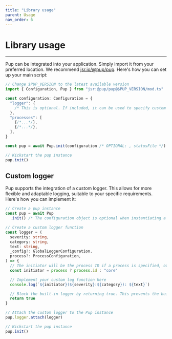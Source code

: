 ```yaml
---
title: "Library usage"
parent: Usage
nav_order: 6
---
```


# Library usage

---

Pup can be integrated into your application. Simply import it from your preferred location. We recommend [jsr.io/@pup/pup](https://jsr.io/@pup/pup). Here's how you can set up your main script:

```ts
// Change $PUP_VERSION to the latest available version
import { Configuration, Pup } from "jsr:@pup/pup@$PUP_VERSION/mod.ts"

const configuration: Configuration = {
  "logger": {
    /* This is optional. If included, it can be used to specify custom logger settings */
  },
  "processes": [
    {/*...*/},
    {/*...*/},
  ],
}

const pup = await Pup.init(configuration /* OPTIONAL: , statusFile */)

// Kickstart the pup instance
pup.init()
```

## Custom logger

Pup supports the integration of a custom logger. This allows for more flexible and adaptable logging, suitable to your specific requirements. Here's how you can implement it:

```ts
// Create a pup instance
const pup = await Pup
  .init() /* The configuration object is optional when instantiating a new Pup */

// Create a custom logger function
const logger = (
  severity: string,
  category: string,
  text: string,
  _config?: GlobalLoggerConfiguration,
  process?: ProcessConfiguration,
) => {
  // The initiator will be the process ID if a process is specified, otherwise it defaults to "core"
  const initiator = process ? process.id : "core"

  // Implement your custom log function here
  console.log(`${initiator}(${severity}:${category}): ${text}`)

  // Block the built-in logger by returning true. This prevents the built-in logger from logging the same message.
  return true
}

// Attach the custom logger to the Pup instance
pup.logger.attach(logger)

// Kickstart the pup instance
pup.init()
```

